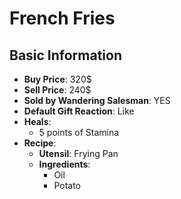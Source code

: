 # French Fries

## Basic Information

- **Buy Price**: 320$
- **Sell Price**: 240$
- **Sold by Wandering Salesman**: YES
- **Default Gift Reaction**: Like
- **Heals**:
  - 5 points of Stamina
- **Recipe**:
  - **Utensil**: Frying Pan
  - **Ingredients**:
    - Oil
    - Potato